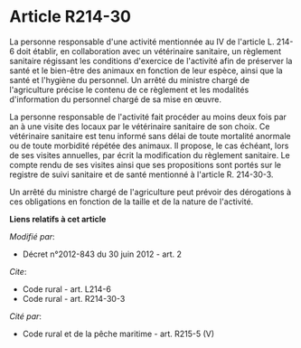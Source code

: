 # Article R214-30

La personne responsable d'une activité mentionnée au IV de l'article L. 214-6 doit établir, en collaboration avec un
vétérinaire sanitaire, un règlement sanitaire régissant les conditions d'exercice de l'activité afin de préserver la santé et
le bien-être des animaux en fonction de leur espèce, ainsi que la santé et l'hygiène du personnel. Un arrêté du ministre
chargé de l'agriculture précise le contenu de ce règlement et les modalités d'information du personnel chargé de sa mise en
œuvre. 

La personne responsable de l'activité fait procéder au moins deux fois par an à une visite des locaux par le vétérinaire
sanitaire de son choix. Ce vétérinaire sanitaire est tenu informé sans délai de toute mortalité anormale ou de toute
morbidité répétée des animaux. Il propose, le cas échéant, lors de ses visites annuelles, par écrit la modification du
règlement sanitaire. Le compte rendu de ses visites ainsi que ses propositions sont portés sur le registre de suivi sanitaire
et de santé mentionné à l'article R. 214-30-3. 

Un arrêté du ministre chargé de l'agriculture peut prévoir des dérogations à ces obligations en fonction de la taille et de
la nature de l'activité.

**Liens relatifs à cet article**

_Modifié par_:

  - Décret n°2012-843 du 30 juin 2012 - art. 2

_Cite_:

  - Code rural - art. L214-6
  - Code rural - art. R214-30-3

_Cité par_:

  - Code rural et de la pêche maritime - art. R215-5 (V)
